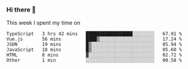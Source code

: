 ### Hi there 👋

<!--
**qiruohan/qiruohan** is a ✨ _special_ ✨ repository because its `README.md` (this file) appears on your GitHub profile.

Here are some ideas to get you started:

- 🔭 I’m currently working on ...
- 🌱 I’m currently learning ...
- 👯 I’m looking to collaborate on ...
- 🤔 I’m looking for help with ...
- 💬 Ask me about ...
- 📫 How to reach me: ...
- 😄 Pronouns: ...
- ⚡ Fun fact: ...
-->

This week I spent my time on 
<!--START_SECTION:waka-->

```text
TypeScript   3 hrs 42 mins   █████████████████░░░░░░░░   67.91 %
Vue.js       56 mins         ████▒░░░░░░░░░░░░░░░░░░░░   17.24 %
JSON         19 mins         █▒░░░░░░░░░░░░░░░░░░░░░░░   05.94 %
JavaScript   18 mins         █▒░░░░░░░░░░░░░░░░░░░░░░░   05.60 %
HTML         8 mins          ▓░░░░░░░░░░░░░░░░░░░░░░░░   02.72 %
Other        1 min           ░░░░░░░░░░░░░░░░░░░░░░░░░   00.58 %
```

<!--END_SECTION:waka-->
